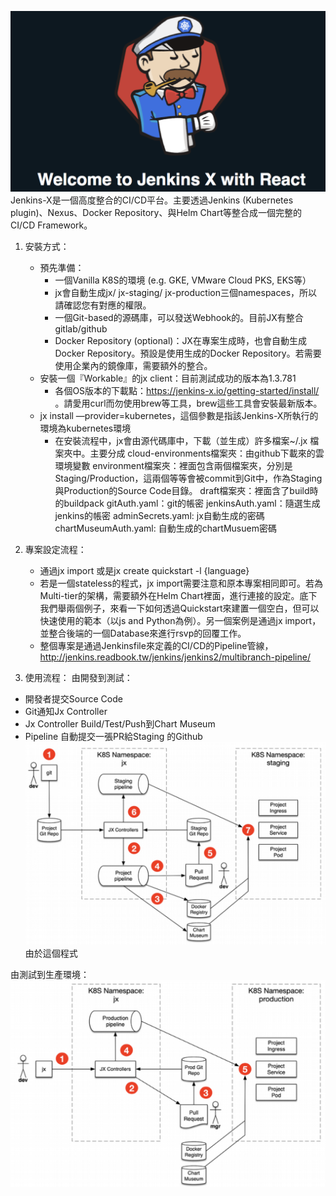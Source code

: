 
![Jenkins-X](https://github.com/cdan/vfsi-hol/blob/master/pictures/jx.png)
Jenkins-X是一個高度整合的CI/CD平台。主要透過Jenkins (Kubernetes plugin)、Nexus、Docker Repository、與Helm Chart等整合成一個完整的CI/CD Framework。

1. 安裝方式：
    * 預先準備：
        * 一個Vanilla K8S的環境 (e.g. GKE, VMware Cloud PKS, EKS等）
        * jx會自動生成jx/ jx-staging/ jx-production三個namespaces，所以請確認您有對應的權限。
        * 一個Git-based的源碼庫，可以發送Webhook的。目前JX有整合gitlab/github
        * Docker Repository (optional)：JX在專案生成時，也會自動生成Docker Repository。預設是使用生成的Docker Repository。若需要使用企業內的鏡像庫，需要額外的整合。
    * 安裝一個『Workable』的jx client：目前測試成功的版本為1.3.781
        * 各個OS版本的下載點：https://jenkins-x.io/getting-started/install/ 。請愛用curl而勿使用brew等工具，brew這些工具會安裝最新版本。
    * jx install —provider=kubernetes，這個參數是指該Jenkins-X所執行的環境為kubernetes環境
        * 在安裝流程中，jx會由源代碼庫中，下載（並生成）許多檔案~/.jx 檔案夾中。主要分成
        cloud-environments檔案夾：由github下載來的雲環境變數
        environment檔案夾：裡面包含兩個檔案夾，分別是Staging/Production，這兩個等等會被commit到Git中，作為Staging與Production的Source Code目錄。
        draft檔案夾：裡面含了build時的buildpack
        gitAuth.yaml：git的帳密
        jenkinsAuth.yaml：隨選生成jenkins的帳密
        adminSecrets.yaml: jx自動生成的密碼
        chartMuseumAuth.yaml: 自動生成的chartMusuem密碼

2. 專案設定流程：
    * 通過jx import 或是jx create quickstart -l {language}
    * 若是一個stateless的程式，jx import需要注意和原本專案相同即可。若為Multi-tier的架構，需要額外在Helm Chart裡面，進行連接的設定。底下我們舉兩個例子，來看一下如何透過Quickstart來建置一個空白，但可以快速使用的範本（以js and Python為例）。另一個案例是通過jx import，並整合後端的一個Database來進行rsvp的回覆工作。
    * 整個專案是通過Jenkinsfile來定義的CI/CD的Pipeline管線，http://jenkins.readbook.tw/jenkins/jenkins2/multibranch-pipeline/
    

3. 使用流程：
由開發到測試：
* 開發者提交Source Code
* Git通知Jx Controller
* Jx Controller Build/Test/Push到Chart Museum
* Pipeline 自動提交一張PR給Staging 的Github
    ![From Development to Staging](https://github.com/cdan/vfsi-hol/blob/master/pictures/jx-d-s.png)
由於這個程式

由測試到生產環境：
    ![From Staging to Production](https://github.com/cdan/vfsi-hol/blob/master/pictures/jx-s-p.png)
